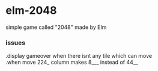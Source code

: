 # elm-2048
simple game called "2048" made by Elm

### issues   
.display gameover when there isnt any tile which can move   
.when move 224_ column makes 8___ instead of 44__
